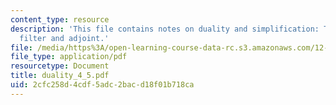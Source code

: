```yaml
---
content_type: resource
description: 'This file contains notes on duality and simplification: The steady-state
  filter and adjoint.'
file: /media/https%3A/open-learning-course-data-rc.s3.amazonaws.com/12-864-inference-from-data-and-models-spring-2005/2cfc258d4cdf5adc2bacd18f01b718ca_duality_4_5.pdf
file_type: application/pdf
resourcetype: Document
title: duality_4_5.pdf
uid: 2cfc258d-4cdf-5adc-2bac-d18f01b718ca
---
```


